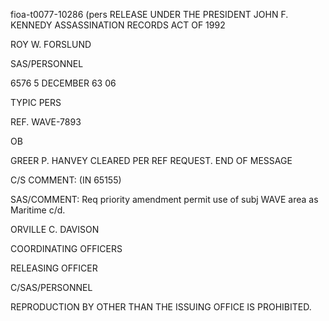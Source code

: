 fioa-t0077-10286 (pers RELEASE UNDER THE PRESIDENT JOHN F. KENNEDY ASSASSINATION RECORDS ACT OF 1992

ROY W. FORSLUND

SAS/PERSONNEL

6576
5 DECEMBER 63 06

TYPIC PERS

REF. WAVE-7893

OB

GREER P. HANVEY CLEARED PER REF REQUEST.
END OF MESSAGE

C/S COMMENT: (IN 65155)

SAS/COMMENT: Req priority amendment permit use of subj WAVE area as Maritime c/d.

ORVILLE C. DAVISON

COORDINATING OFFICERS

RELEASING OFFICER

C/SAS/PERSONNEL

REPRODUCTION BY OTHER THAN THE ISSUING OFFICE IS PROHIBITED.
